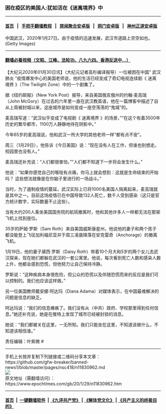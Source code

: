### 困在疫区的美国人:犹如活在《迷离境界》中
------------------------

#### [首页](https://github.com/gfw-breaker/banned-news1/blob/master/README.md) &nbsp;&nbsp;|&nbsp;&nbsp; [手把手翻墙教程](https://github.com/gfw-breaker/guides/wiki) &nbsp;&nbsp;|&nbsp;&nbsp; [禁闻聚合安卓版](https://github.com/gfw-breaker/bn-android) &nbsp;&nbsp;|&nbsp;&nbsp; [网门安卓版](https://github.com/oGate2/oGate) &nbsp;&nbsp;|&nbsp;&nbsp; [神州正道安卓版](https://github.com/SzzdOgate/update) 



<div><img alt="" class="aligncenter wp-post-image" src="https://i.epochtimes.com/assets/uploads/2020/01/GettyImages-1196696270-600x400.jpg"/>
<div class="red16 caption">
 中国武汉，2020年1月27日。由于疫情的迅速发展，武汉市道路上空空如也。(Getty Images)
</div>
</div><hr/>

#### [翻墙必看视频（文昭、江峰、法轮功、八九六四、香港反送中...）](http://167.172.214.107/home.html)

<div><p>
 【大纪元2020年01月30日讯】（大纪元记者高杉编译报导）一位被困在中国“
 <ok href="https://www.epochtimes.com/gb/tag/%E6%AD%A6%E6%B1%89%E8%82%BA%E7%82%8E.html">
  武汉肺炎
 </ok>
 ”疫情爆发中心的美国老师说，他的生活已经变成了奇幻电视连续剧《
 <ok href="https://www.epochtimes.com/gb/tag/%E8%BF%B7%E7%A6%BB%E5%A2%83%E7%95%8C.html">
  迷离境界
 </ok>
 》（The Twilight Zone）中的一个剧集了。
</p>
<p>
 据《纽约邮报》（New York Post）报导，来自美国俄亥俄州的约翰‧麦高瑞（John McGory）在过去的六年里一直在武汉教英语，他在一篇博客中描述了自从上周被封城以来，这座城市是如何变成一座空荡荡的“鬼城”的。
</p>
<p>
 麦高瑞写道：“武汉似乎变成了电视剧《
 <ok href="https://www.epochtimes.com/gb/tag/%E8%BF%B7%E7%A6%BB%E5%A2%83%E7%95%8C.html">
  迷离境界
 </ok>
 》的场景，”“在这个有着3500年历史的繁华都市，1100万人静静地待在阴影中。”
</p>
<p>
 今年65岁的麦高瑞说，他和武汉一所大学的其他老师一样“都有点不安”。
</p>
<p>
 周三（1月29日），他告诉《今日美国》说：“现在没有人在工作，但谁也别想走。校园里也没有人。”
</p>
<p>
 麦高瑞还补充说：“人们都很害怕，”“人们都不知道下一步将会发生什么。”
</p>
<p>
 他说：“如果你感觉自己的喉咙有点痛，你马上就会想到：这就是生命结束的开始吗？ 这些想法就像是在你脑子里进行的一场战斗。”
</p>
<p>
 当时，为了遏制疫情的蔓延，武汉实际上已将1000名美国人隔离起来，麦高瑞就是其中之一。目前这场疫情已在中国导致132人死亡，数千人受到感染（这只是官方统计数字，实际数量不止这些）。
</p>
<p>
 当有大约200人乘坐美国国务院的航班撤离时，他和其他许多人一样都无法在那架飞机上找到座位。
</p>
<p>
 35岁的萨姆‧罗斯（Sam Roth）来自美国威斯康星州，他说他的妻子和两个孩子都没能登上飞往加利福尼亚并于周三凌晨降落在安克雷奇（Anchorage）的撤离飞机。
</p>
<p>
 1月19日，他的妻子黛西‧罗斯（Daisy Roth）带着10个月大和5岁的两个女儿去武汉探亲，现在她们都躲在武汉的一套公寓里。他说，每次看到死亡人数和感染人数上升，他都会感到恐慌，但他努力让自己保持冷静。
</p>
<p>
 罗斯说：“这种疾病本身很危险，但公众的恐慌以及伴随恐慌而来的反应是我们可以控制的。我们也应该这样做。”
</p>
<p>
 另一位美国教师戴安娜‧阿达玛（Diana Adama）对媒体表示，在中国最难解决的问题是信息的缺乏。
</p>
<p>
 阿达玛说：“我们的信息瘫痪了。我们没有从（中共）政府、学校那里得到任何信息。”她还补充说，她是在推特上发现了城市已经被封锁的消息。
</p>
<p>
 她说：“我们都被关在这里，一无所知。我们只能坐在这里，不知道该做什么，不知道该相信谁。”
</p>
<p>
 责任编辑：叶紫微 #
</p>
</div>
<hr/>
手机上长按并复制下列链接或二维码分享本文章：<br/>
https://github.com/gfw-breaker/banned-news1/blob/master/pages/nsc418/n11830962.md <br/>
<a href='https://github.com/gfw-breaker/banned-news1/blob/master/pages/nsc418/n11830962.md'><img src='https://github.com/gfw-breaker/banned-news1/blob/master/pages/nsc418/n11830962.md.png'/></a> <br/>
原文地址（需翻墙访问）：https://www.epochtimes.com/gb/20/1/29/n11830962.htm


------------------------
#### [首页](https://github.com/gfw-breaker/banned-news1/blob/master/README.md) &nbsp;|&nbsp; [一键翻墙软件](https://github.com/gfw-breaker/nogfw/blob/master/README.md) &nbsp;| [《九评共产党》](https://github.com/gfw-breaker/9ping.md/blob/master/README.md#九评之一评共产党是什么) | [《解体党文化》](https://github.com/gfw-breaker/jtdwh.md/blob/master/README.md) | [《共产主义的终极目的》](https://github.com/gfw-breaker/gczydzjmd.md/blob/master/README.md)


<img src='http://gfw-breaker.win/banned-news/pages/nsc418/n11830962.md' width='0px' height='0px'/>